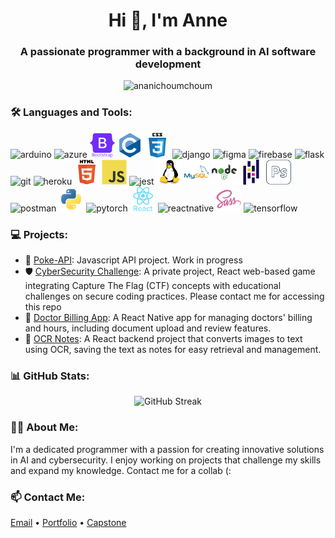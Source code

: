 <h1 align="center">Hi 👋, I'm Anne</h1>
<h3 align="center">A passionate programmer with a background in AI software development</h3>

<p align="center">
  <img src="https://komarev.com/ghpvc/?username=ananichoumchoum&label=Profile%20views&color=0e75b6&style=flat" alt="ananichoumchoum" />
</p>


<h3 align="left">🛠️ Languages and Tools:</h3>
<p align="left" style="text-decoration: none;">
  <img src="https://cdn.worldvectorlogo.com/logos/arduino-1.svg" alt="arduino" width="40" height="40"/>
  <img src="https://www.vectorlogo.zone/logos/microsoft_azure/microsoft_azure-icon.svg" alt="azure" width="40" height="40"/>
  <img src="https://raw.githubusercontent.com/devicons/devicon/master/icons/bootstrap/bootstrap-plain-wordmark.svg" alt="bootstrap" width="40" height="40"/>
  <img src="https://raw.githubusercontent.com/devicons/devicon/master/icons/c/c-original.svg" alt="c" width="40" height="40"/>
  <img src="https://raw.githubusercontent.com/devicons/devicon/master/icons/css3/css3-original-wordmark.svg" alt="css3" width="40" height="40"/>
  <img src="https://cdn.worldvectorlogo.com/logos/django.svg" alt="django" width="40" height="40"/>
  <img src="https://www.vectorlogo.zone/logos/figma/figma-icon.svg" alt="figma" width="40" height="40"/>
  <img src="https://www.vectorlogo.zone/logos/firebase/firebase-icon.svg" alt="firebase" width="40" height="40"/>
  <img src="https://www.vectorlogo.zone/logos/pocoo_flask/pocoo_flask-icon.svg" alt="flask" width="40" height="40"/>
  <img src="https://www.vectorlogo.zone/logos/git-scm/git-scm-icon.svg" alt="git" width="40" height="40"/>
  <img src="https://www.vectorlogo.zone/logos/heroku/heroku-icon.svg" alt="heroku" width="40" height="40"/>
  <img src="https://raw.githubusercontent.com/devicons/devicon/master/icons/html5/html5-original-wordmark.svg" alt="html5" width="40" height="40"/>
  <img src="https://raw.githubusercontent.com/devicons/devicon/master/icons/javascript/javascript-original.svg" alt="javascript" width="40" height="40"/>
  <img src="https://www.vectorlogo.zone/logos/jestjsio/jestjsio-icon.svg" alt="jest" width="40" height="40"/>
  <img src="https://raw.githubusercontent.com/devicons/devicon/master/icons/linux/linux-original.svg" alt="linux" width="40" height="40"/>
  <img src="https://raw.githubusercontent.com/devicons/devicon/master/icons/mysql/mysql-original-wordmark.svg" alt="mysql" width="40" height="40"/>
  <img src="https://raw.githubusercontent.com/devicons/devicon/master/icons/nodejs/nodejs-original-wordmark.svg" alt="nodejs" width="40" height="40"/>
  <img src="https://raw.githubusercontent.com/devicons/devicon/2ae2a900d2f041da66e950e4d48052658d850630/icons/pandas/pandas-original.svg" alt="pandas" width="40" height="40"/>
  <img src="https://raw.githubusercontent.com/devicons/devicon/master/icons/photoshop/photoshop-line.svg" alt="photoshop" width="40" height="40"/>
  <img src="https://www.vectorlogo.zone/logos/getpostman/getpostman-icon.svg" alt="postman" width="40" height="40"/>
  <img src="https://raw.githubusercontent.com/devicons/devicon/master/icons/python/python-original.svg" alt="python" width="40" height="40"/>
  <img src="https://www.vectorlogo.zone/logos/pytorch/pytorch-icon.svg" alt="pytorch" width="40" height="40"/>
  <img src="https://raw.githubusercontent.com/devicons/devicon/master/icons/react/react-original-wordmark.svg" alt="react" width="40" height="40"/>
  <img src="https://reactnative.dev/img/header_logo.svg" alt="reactnative" width="40" height="40"/>
  <img src="https://raw.githubusercontent.com/devicons/devicon/master/icons/sass/sass-original.svg" alt="sass" width="40" height="40"/>
  <img src="https://www.vectorlogo.zone/logos/tensorflow/tensorflow-icon.svg" alt="tensorflow" width="40" height="40"/>
</p>

<h3 align="left">💻 Projects:</h3>
<ul>
  <li>🔭 <a href="https://github.com/ananichoumchoum/Poke-API" target="_blank">Poke-API</a>: Javascript API project. Work in progress</li>
  <li>🛡️ <a href="https://github.com/ananichoumchoum/code-secure" target="_blank">CyberSecurity Challenge</a>: A private project, React web-based game integrating Capture The Flag (CTF) concepts with educational challenges on secure coding practices. Please contact me for accessing this repo</li>
  <li>📱 <a href="https://github.com/ananichoumchoum/DirectMedical" target="_blank">Doctor Billing App</a>: A React Native app for managing doctors' billing and hours, including document upload and review features.</li>
  <li>📝 <a href="https://github.com/ananichoumchoum/note-maker" target="_blank">OCR Notes</a>: A React backend project that converts images to text using OCR, saving the text as notes for easy retrieval and management.</li>
</ul>

<h3 align="left">📊 GitHub Stats:</h3>
<p align="center">
  <img src="https://github-readme-streak-stats.herokuapp.com/?user=ananichoumchoum&theme=dark" alt="GitHub Streak" />
</p>

<h3 align="left">👨‍💻 About Me:</h3>
<p align="left">
  I'm a dedicated programmer with a passion for creating innovative solutions in AI and cybersecurity. I enjoy working on projects that challenge my skills and expand my knowledge. Contact me for a collab (: 
</p>

<h3 align="left">📫 Contact Me:</h3>
<p align="left">
  <a href="mailto:la.annesmith@gmail.com">Email</a> •
  <a href="https://www.softwearpink.com" target="_blank">Portfolio</a> •
  <a href="https://tech-awareness.softwearpink.com" target="_blank">Capstone</a>
</p>
